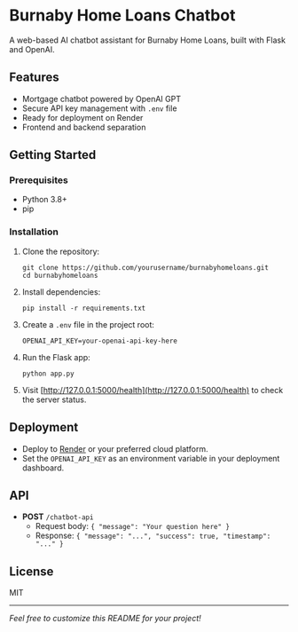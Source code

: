 # Burnaby Home Loans Chatbot

A web-based AI chatbot assistant for Burnaby Home Loans, built with Flask and OpenAI.

## Features

- Mortgage chatbot powered by OpenAI GPT
- Secure API key management with `.env` file
- Ready for deployment on Render
- Frontend and backend separation

## Getting Started

### Prerequisites

- Python 3.8+
- pip

### Installation

1. Clone the repository:
   ```
   git clone https://github.com/yourusername/burnabyhomeloans.git
   cd burnabyhomeloans
   ```

2. Install dependencies:
   ```
   pip install -r requirements.txt
   ```

3. Create a `.env` file in the project root:
   ```
   OPENAI_API_KEY=your-openai-api-key-here
   ```

4. Run the Flask app:
   ```
   python app.py
   ```

5. Visit [http://127.0.0.1:5000/health](http://127.0.0.1:5000/health) to check the server status.

## Deployment

- Deploy to [Render](https://render.com/) or your preferred cloud platform.
- Set the `OPENAI_API_KEY` as an environment variable in your deployment dashboard.

## API

- **POST** `/chatbot-api`
  - Request body: `{ "message": "Your question here" }`
  - Response: `{ "message": "...", "success": true, "timestamp": "..." }`

## License

MIT

---

*Feel free to customize this README for your project!*
